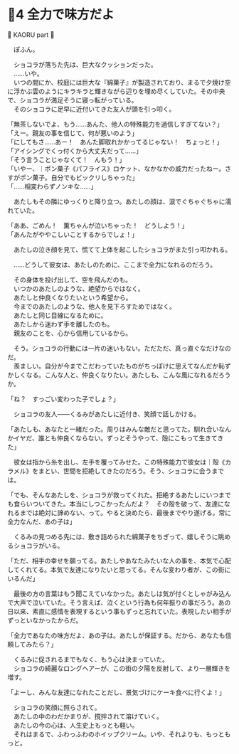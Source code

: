 # 🍨4 全力で味方だよ

🍨 KAORU part 🍨

　ぽふん。

　ショコラが落ちた先は、巨大なクッションだった。  
　……いや。  
　いつの間にか、校庭には巨大な『綿菓子』が製造されており、まるで夕焼け空に浮かぶ雲のようにキラキラと輝きながら辺りを埋め尽くしていた。その中央で、ショコラが満足そうに寝っ転がっている。  
　そのショコラに足早に近付いてきた友人が頭を引っ叩く。

「無茶しないでよ、もう……あんた、他人の特殊能力を過信しすぎてない？」  
「えー。親友の事を信じて、何が悪いのよう」  
「にしてもさ……あー！　あんた脚取れかかってるじゃない！　ちょっと！」  
「アイシングでくっ付くから大丈夫だって……」  
「そう言うことじゃなくて！　んもう！」  
「いやー、｜ポン菓子《パフライス》ロケット、なかなかの威力だったねー。さすがポン菓子。自分でもビックリしちゃった」  
「……相変わらずノンキな……」

　あたしもその隣にゆっくりと降り立つ。あたしの顔は、涙でぐちゃぐちゃに濡れていた。

「ああ、ごめん！　薫ちゃんが泣いちゃった！　どうしよう！」  
「あんたがややこしいことするからでしょ！」

　あたしの泣き顔を見て、慌てて上体を起こしたショコラがまた引っ叩かれる。

　……どうして彼女は、あたしのために、ここまで全力になれるのだろう。

　その身体を投げ出して、空を飛んだのも。  
　いつかのあたしのような、絶望からではなく。  
　あたしと仲良くなりたいという希望から。  
　今までのあたしのような、他人を見下ろすためではなく。  
　あたしと同じ目線になるために。  
　あたしから迷わず手を離したのも。  
　親友のことを、心から信用しているから。

　そう。ショコラの行動には一片の迷いもない。ただただ、真っ直ぐなだけなのだ。  
　羨ましい。自分が今までこだわっていたものがちっぽけに思えてなんだか恥ずかしくなる。こんな人と、仲良くなりたい。あたしも、こんな風になれるだろうか。

「ね？　すっごい変わった子でしょ？」

　ショコラの友人――くるみがあたしに近付き、笑顔で話しかける。

「あたしも、あなたと一緒だった。周りはみんな敵だと思ってた。馴れ合いなんかイヤだ、誰とも仲良くならない。ずっとそうやって、殻にこもって生きてきた」

　彼女は指から糸を出し、左手を覆ってみせた。この特殊能力で彼女は｜殻《カラメル》をまとい、世間を拒絶してきたのだろう。そう、ショコラに会うまでは。

「でも、そんなあたしを、ショコラが救ってくれた。拒絶するあたしにいつまでも食らいついてきた。本当にしつこかったんだよ？　その殻を破って、友達になれるまでは絶対に諦めない、って。やると決めたら、最後までやり遂げる。常に全力なんだ、あの子は」

　くるみの見つめる先には、敷き詰められた綿菓子をちぎって、嬉しそうに眺めるショコラがいる。

「ただ、相手の幸せを願ってる。あたしやあなたみたいな人の事を、本気で心配してくれてる。本気で友達になりたいと思ってる。そんな変わり者が、この街にいるんだ」

　最後の方の言葉はもう聞こえていなかった。あたしは気が付くとしゃがみ込んで大声で泣いていた。そう言えば、泣くという行為も何年振りの事だろう。あの日以来、素直に感情を表現するという事もずっと忘れていた。表現したい相手がずっといなかったからだ。

「全力であなたの味方だよ、あの子は。あたしが保証する。だから、あなたも信頼してみたら？」

　くるみに促されるまでもなく、もう心は決まっていた。  
　ショコラの綺麗なロングヘアーが、この街の夕陽を反射して、より一層輝きを増す。

「よーし、みんな友達になれたことだし、景気づけにケーキ食べに行くよ！」

　ショコラの笑顔に照らされて。  
　あたしの中のわだかまりが、撹拌されて溶けていく。  
　あたしの今の心は、人生史上もっとも軽い。  
　それはまるで、ふわっふわのホイップクリーム。いや、それよりも、もっともっと。
